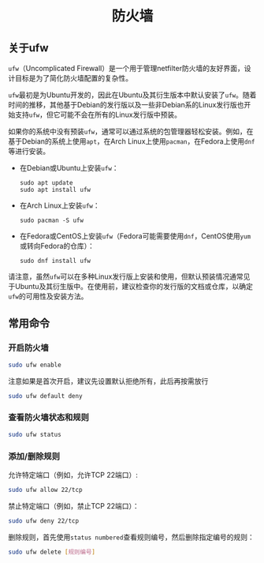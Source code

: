 <h1 align='center'>防火墙</h1>

## 关于ufw

`ufw`（Uncomplicated Firewall）是一个用于管理netfilter防火墙的友好界面，设计目标是为了简化防火墙配置的复杂性。

`ufw`最初是为Ubuntu开发的，因此在Ubuntu及其衍生版本中默认安装了`ufw`。随着时间的推移，其他基于Debian的发行版以及一些非Debian系的Linux发行版也开始支持`ufw`，但它可能不会在所有的Linux发行版中预装。

如果你的系统中没有预装`ufw`，通常可以通过系统的包管理器轻松安装。例如，在基于Debian的系统上使用`apt`，在Arch Linux上使用`pacman`，在Fedora上使用`dnf`等进行安装。

- 在Debian或Ubuntu上安装`ufw`：
  ```
  sudo apt update
  sudo apt install ufw
  ```

- 在Arch Linux上安装`ufw`：
  ```
  sudo pacman -S ufw
  ```

- 在Fedora或CentOS上安装`ufw`（Fedora可能需要使用`dnf`，CentOS使用`yum`或转向Fedora的仓库）：
  ```
  sudo dnf install ufw
  ```

请注意，虽然`ufw`可以在多种Linux发行版上安装和使用，但默认预装情况通常见于Ubuntu及其衍生版中。在使用前，建议检查你的发行版的文档或仓库，以确定`ufw`的可用性及安装方法。

## 常用命令

### 开启防火墙

```bash
sudo ufw enable
```

注意如果是首次开启，建议先设置默认拒绝所有，此后再按需放行

```bash
sudo ufw default deny
```

### 查看防火墙状态和规则

```bash
sudo ufw status
```

### 添加/删除规则

允许特定端口（例如，允许TCP 22端口）:

```bash
sudo ufw allow 22/tcp
```

禁止特定端口（例如，禁止TCP 22端口）：

```bash
sudo ufw deny 22/tcp
```

删除规则，首先使用`status numbered`查看规则编号，然后删除指定编号的规则：

```bash
sudo ufw delete [规则编号]
```

